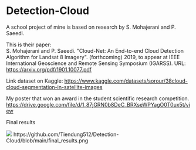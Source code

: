# Detection-Cloud 
A school project of mine is based on research by S. Mohajerani and P. Saeedi. 

This is their paper:  
S. Mohajerani and P. Saeedi. "Cloud-Net: An End-to-end Cloud Detection Algorithm for Landsat 8 Imagery". (forthcoming) 2019, to appear at IEEE International Geoscience and Remote Sensing Symposium (IGARSS). URL: https://arxiv.org/pdf/1901.10077.pdf

Link dataset on Kaggle: https://www.kaggle.com/datasets/sorour/38cloud-cloud-segmentation-in-satellite-images 

My poster that won an award in the student scientific research competition. 
https://drive.google.com/file/d/1_87jGRN0b8DeC_BRXseWPYagO0T0ux5t/view

Final results 

<img src="[link_anh_cua_ban](https://github.com/Tiendung512/Detection-Cloud/blob/main/final_results.png)">
https://github.com/Tiendung512/Detection-Cloud/blob/main/final_results.png
